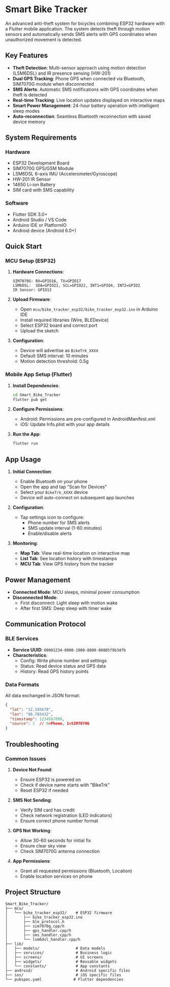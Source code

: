 # Smart Bike Tracker

An advanced anti-theft system for bicycles combining ESP32 hardware with a Flutter mobile application. The system detects theft through motion sensors and automatically sends SMS alerts with GPS coordinates when unauthorized movement is detected.

## Key Features

- **Theft Detection**: Multi-sensor approach using motion detection (LSM6DSL) and IR presence sensing (HW-201)
- **Dual GPS Tracking**: Phone GPS when connected via Bluetooth, SIM7070G module when disconnected
- **SMS Alerts**: Automatic SMS notifications with GPS coordinates when theft is detected
- **Real-time Tracking**: Live location updates displayed on interactive maps
- **Smart Power Management**: 24-hour battery operation with intelligent sleep modes
- **Auto-reconnection**: Seamless Bluetooth reconnection with saved device memory

## System Requirements

### Hardware
- ESP32 Development Board
- SIM7070G GPS/GSM Module
- LSM6DSL 6-axis IMU (Accelerometer/Gyroscope)
- HW-201 IR Sensor
- 14650 Li-ion Battery
- SIM card with SMS capability

### Software
- Flutter SDK 3.0+
- Android Studio / VS Code
- Arduino IDE or PlatformIO
- Android device (Android 6.0+)

## Quick Start

### MCU Setup (ESP32)

1. **Hardware Connections**:
   ```
   SIM7070G: RX=GPIO16, TX=GPIO17
   LSM6DSL:  SDA=GPIO21, SCL=GPIO22, INT1=GPIO4, INT2=GPIO2
   IR Sensor: GPIO13
   ```

2. **Upload Firmware**:
   - Open `mcu/bike_tracker_esp32/bike_tracker_esp32.ino` in Arduino IDE
   - Install required libraries (Wire, BLEDevice)
   - Select ESP32 board and correct port
   - Upload the sketch

3. **Configuration**:
   - Device will advertise as `BikeTrk_XXXX`
   - Default SMS interval: 10 minutes
   - Motion detection threshold: 0.5g

### Mobile App Setup (Flutter)

1. **Install Dependencies**:
   ```bash
   cd Smart_Bike_Tracker
   flutter pub get
   ```

2. **Configure Permissions**:
   - Android: Permissions are pre-configured in AndroidManifest.xml
   - iOS: Update Info.plist with your app details

3. **Run the App**:
   ```bash
   flutter run
   ```

## App Usage

1. **Initial Connection**:
   - Enable Bluetooth on your phone
   - Open the app and tap "Scan for Devices"
   - Select your `BikeTrk_XXXX` device
   - Device will auto-connect on subsequent app launches

2. **Configuration**:
   - Tap settings icon to configure:
     - Phone number for SMS alerts
     - SMS update interval (1-60 minutes)
     - Enable/disable alerts

3. **Monitoring**:
   - **Map Tab**: View real-time location on interactive map
   - **List Tab**: See location history with timestamps
   - **MCU Tab**: View GPS history from the tracker

## Power Management

- **Connected Mode**: MCU sleeps, minimal power consumption
- **Disconnected Mode**: 
  - First disconnect: Light sleep with motion wake
  - After first SMS: Deep sleep with timer wake

## Communication Protocol

### BLE Services
- **Service UUID**: `00001234-0000-1000-8000-00805f9b34fb`
- **Characteristics**:
  - Config: Write phone number and settings
  - Status: Read device status and GPS data
  - History: Read GPS history points

### Data Formats
All data exchanged in JSON format:
```json
{
  "lat": "12.345678",
  "lon": "98.765432",
  "timestamp": 1234567890,
  "source": 1  // 0=Phone, 1=SIM7070G
}
```

## Troubleshooting

### Common Issues

1. **Device Not Found**:
   - Ensure ESP32 is powered on
   - Check if device name starts with "BikeTrk"
   - Reset ESP32 if needed

2. **SMS Not Sending**:
   - Verify SIM card has credit
   - Check network registration (LED indicators)
   - Ensure correct phone number format

3. **GPS Not Working**:
   - Allow 30-60 seconds for initial fix
   - Ensure clear sky view
   - Check SIM7070G antenna connection

4. **App Permissions**:
   - Grant all requested permissions (Bluetooth, Location)
   - Enable location services on phone

## Project Structure

```
Smart_Bike_Tracker/
├── mcu/
│   └── bike_tracker_esp32/    # ESP32 firmware
│       ├── bike_tracker_esp32.ino
│       ├── ble_protocol.h
│       ├── sim7070g.cpp/h
│       ├── gps_handler.cpp/h
│       ├── sms_handler.cpp/h
│       └── lsm6dsl_handler.cpp/h
├── lib/
│   ├── models/                # Data models
│   ├── services/              # Business logic
│   ├── screens/               # UI screens
│   ├── widgets/               # Reusable widgets
│   └── constants/             # App constants
├── android/                   # Android specific files
├── ios/                       # iOS specific files
└── pubspec.yaml              # Flutter dependencies
```